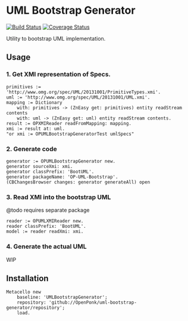# UML Bootstrap Generator
[![Build Status](https://travis-ci.org/OpenPonk/uml-bootstrap-generator.svg?branch=master)](https://travis-ci.org/OpenPonk/uml-bootstrap-generator) [![Coverage Status](https://coveralls.io/repos/github/OpenPonk/uml-bootstrap-generator/badge.svg?branch=master)](https://coveralls.io/github/OpenPonk/uml-bootstrap-generator?branch=master)

Utility to bootstrap UML implementation.

## Usage

### 1. Get XMI representation of Specs.

```smalltalk
primitives := 'http://www.omg.org/spec/UML/20131001/PrimitiveTypes.xmi'.
uml := 'http://www.omg.org/spec/UML/20131001/UML.xmi'.
mapping := Dictionary
	with: primitives -> (ZnEasy get: primitives) entity readStream contents
	with: uml -> (ZnEasy get: uml) entity readStream contents.
result := OPXMIReader readFromMapping: mapping.
xmi := result at: uml.
"or xmi := OPUMLBootstrapGeneratorTest umlSpecs"
```

### 2. Generate code

```smalltalk
generator := OPUMLBootstrapGenerator new.
generator sourceXmi: xmi.
generator classPrefix: 'BootUML'.
generator packageName: 'OP-UML-Bootstrap'.
(CBChangesBrowser changes: generator generateAll) open
```

### 3. Read XMI into the bootstrap UML

@todo requires separate package

```smalltalk
reader := OPUMLXMIReader new.
reader classPrefix: 'BootUML'.
model := reader readXmi: xmi.
```

### 4. Generate the actual UML

WIP

## Installation
 
```smalltalk
Metacello new
	baseline: 'UMLBootstrapGenerator';
	repository: 'github://OpenPonk/uml-bootstrap-generator/repository';
	load.
```

